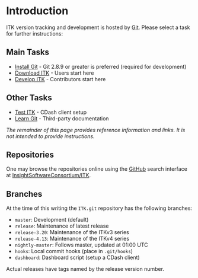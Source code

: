 Introduction
============

ITK version tracking and development is hosted by [Git](https://git-scm.com/).
Please select a task for further instructions:

Main Tasks
----------

  * [Install Git](https://itk.org/Wiki/Git/Download) - Git 2.8.9 or greater is
    preferred (required for development)
  * [Download ITK] - Users start here
  * [Develop ITK] - Contributors start here

Other Tasks
-----------

  * [Test ITK] - CDash client setup
  * [Learn Git](https://itk.org/Wiki/Git/Resources) - Third-party documentation

*The remainder of this page provides reference information and links. It is
not intended to provide instructions.*

Repositories
------------

One may browse the repositories online using the [GitHub] search interface at
[InsightSoftwareConsortium/ITK].

Branches
--------

At the time of this writing the `ITK.git` repository has the following
branches:

  * `master`: Development (default)
  * `release`: Maintenance of latest release
  * `release-3.20`: Maintenance of the ITKv3 series
  * `release-4.13`: Maintenance of the ITKv4 series
  * `nightly-master`: Follows master, updated at 01:00 UTC
  * `hooks`: Local commit hooks (place in `.git/hooks`)
  * `dashboard`: Dashboard script (setup a CDash client)

Actual releases have tags named by the release version number.


[Dashboard]: Dashboard.md
[Develop ITK]: CONTRIBUTING.md
[Download ITK]: Download.md
[InsightSoftwareConsortium/ITK]: https://github.com/InsightSoftwareConsortium/ITK
[Test ITK]: Dashboard.md

[GitHub]: https://github.com/
